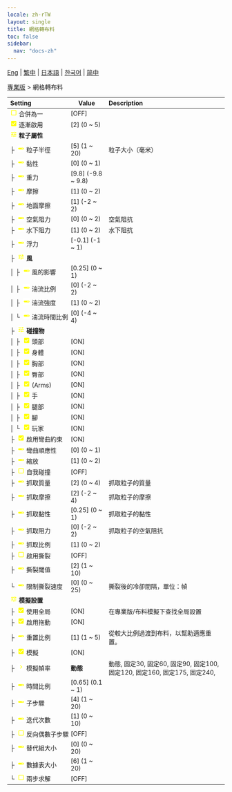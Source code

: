 ```yaml
---
locale: zh-rTW
layout: single
title: 網格轉布料
toc: false
sidebar:
  nav: "docs-zh"
---
```

[Eng](/dancexr/menu/2025.4/actor/mesh_to_cloth) | [繁中](/tw/dancexr/menu/2025.4/actor/mesh_to_cloth) | [日本語](/jp/dancexr/menu/2025.4/actor/mesh_to_cloth) | [한국어](/kr/dancexr/menu/2025.4/actor/mesh_to_cloth) | [简中](/zh/dancexr/menu/2025.4/actor/mesh_to_cloth)

[專業版](../menu#專業版) > 網格轉布料



| Setting | Value | Description |
| :--- | --- | :--- |
|<nobr> ![check_off icon](/images/icon/ic_check_off.png)  合併為一</nobr>| [OFF] | 
|<nobr> ![check_on icon](/images/icon/ic_check_on.png)  逐漸啟用</nobr>| [2] (0 ~ 5) | 
|<nobr> ![tune icon](/images/icon/ic_tune.png)  <b>粒子屬性</b></nobr>| | 
|<nobr>├&nbsp; ![slider icon](/images/icon/ic_slider.png)  粒子半徑</nobr>| [5] (1 ~ 20) | 粒子大小（毫米）
|<nobr>├&nbsp; ![slider icon](/images/icon/ic_slider.png)  黏性</nobr>| [0] (0 ~ 1) | 
|<nobr>├&nbsp; ![slider icon](/images/icon/ic_slider.png)  重力</nobr>| [9.8] (-9.8 ~ 9.8) | 
|<nobr>├&nbsp; ![slider icon](/images/icon/ic_slider.png)  摩擦</nobr>| [1] (0 ~ 2) | 
|<nobr>├&nbsp; ![slider icon](/images/icon/ic_slider.png)  地面摩擦</nobr>| [1] (-2 ~ 2) | 
|<nobr>├&nbsp; ![slider icon](/images/icon/ic_slider.png)  空氣阻力</nobr>| [0] (0 ~ 2) | 空氣阻抗
|<nobr>├&nbsp; ![slider icon](/images/icon/ic_slider.png)  水下阻力</nobr>| [1] (0 ~ 2) | 水下阻抗
|<nobr>├&nbsp; ![slider icon](/images/icon/ic_slider.png)  浮力</nobr>| [-0.1] (-1 ~ 1) | 
|<nobr>├&nbsp; ![tune icon](/images/icon/ic_tune.png)  <b>風</b></nobr>| | 
|<nobr>│&nbsp;├&nbsp; ![slider icon](/images/icon/ic_slider.png)  風的影響</nobr>| [0.25] (0 ~ 1) | 
|<nobr>│&nbsp;├&nbsp; ![slider icon](/images/icon/ic_slider.png)  湍流比例</nobr>| [0] (-2 ~ 2) | 
|<nobr>│&nbsp;├&nbsp; ![slider icon](/images/icon/ic_slider.png)  湍流強度</nobr>| [1] (0 ~ 2) | 
|<nobr>│&nbsp;└&nbsp; ![slider icon](/images/icon/ic_slider.png)  湍流時間比例</nobr>| [0] (-4 ~ 4) | 
|<nobr>├&nbsp; ![tune icon](/images/icon/ic_tune.png)  <b>碰撞物</b></nobr>| | 
|<nobr>│&nbsp;├&nbsp; ![check_on icon](/images/icon/ic_check_on.png)  頭部</nobr>| [ON] | 
|<nobr>│&nbsp;├&nbsp; ![check_on icon](/images/icon/ic_check_on.png)  身體</nobr>| [ON] | 
|<nobr>│&nbsp;├&nbsp; ![check_on icon](/images/icon/ic_check_on.png)  胸部</nobr>| [ON] | 
|<nobr>│&nbsp;├&nbsp; ![check_on icon](/images/icon/ic_check_on.png)  臀部</nobr>| [ON] | 
|<nobr>│&nbsp;├&nbsp; ![check_on icon](/images/icon/ic_check_on.png)  (Arms)</nobr>| [ON] | 
|<nobr>│&nbsp;├&nbsp; ![check_on icon](/images/icon/ic_check_on.png)  手</nobr>| [ON] | 
|<nobr>│&nbsp;├&nbsp; ![check_on icon](/images/icon/ic_check_on.png)  腿部</nobr>| [ON] | 
|<nobr>│&nbsp;├&nbsp; ![check_on icon](/images/icon/ic_check_on.png)  腳</nobr>| [ON] | 
|<nobr>│&nbsp;└&nbsp; ![check_on icon](/images/icon/ic_check_on.png)  玩家</nobr>| [ON] | 
|<nobr>├&nbsp; ![check_on icon](/images/icon/ic_check_on.png)  啟用彎曲約束</nobr>| [ON] | 
|<nobr>├&nbsp; ![slider icon](/images/icon/ic_slider.png)  彎曲順應性</nobr>| [0] (0 ~ 1) | 
|<nobr>├&nbsp; ![slider icon](/images/icon/ic_slider.png)  縮放</nobr>| [1] (0 ~ 2) | 
|<nobr>├&nbsp; ![check_off icon](/images/icon/ic_check_off.png)  自我碰撞</nobr>| [OFF] | 
|<nobr>├&nbsp; ![slider icon](/images/icon/ic_slider.png)  抓取質量</nobr>| [2] (0 ~ 4) | 抓取粒子的質量
|<nobr>├&nbsp; ![slider icon](/images/icon/ic_slider.png)  抓取摩擦</nobr>| [2] (-2 ~ 4) | 抓取粒子的摩擦
|<nobr>├&nbsp; ![slider icon](/images/icon/ic_slider.png)  抓取黏性</nobr>| [0.25] (0 ~ 1) | 抓取粒子的黏性
|<nobr>├&nbsp; ![slider icon](/images/icon/ic_slider.png)  抓取阻力</nobr>| [0] (-2 ~ 2) | 抓取粒子的空氣阻抗
|<nobr>├&nbsp; ![slider icon](/images/icon/ic_slider.png)  抓取比例</nobr>| [1] (0 ~ 2) | 
|<nobr>├&nbsp; ![check_off icon](/images/icon/ic_check_off.png)  啟用撕裂</nobr>| [OFF] | 
|<nobr>├&nbsp; ![slider icon](/images/icon/ic_slider.png)  撕裂閾值</nobr>| [2] (1 ~ 10) | 
|<nobr>└&nbsp; ![slider icon](/images/icon/ic_slider.png)  限制撕裂速度</nobr>| [0] (0 ~ 25) | 撕裂後的冷卻間隔，單位：幀
|<nobr> ![tune icon](/images/icon/ic_tune.png)  <b>模擬設置</b></nobr>| | 
|<nobr>├&nbsp; ![check_on icon](/images/icon/ic_check_on.png)  使用全局</nobr>| [ON] | 在專業版/布料模擬下查找全局設置
|<nobr>├&nbsp; ![check_on icon](/images/icon/ic_check_on.png)  啟用拖動</nobr>| [ON] | 
|<nobr>├&nbsp; ![slider icon](/images/icon/ic_slider.png)  重置比例</nobr>| [1] (1 ~ 5) | 從較大比例過渡到布料，以幫助適應重置。
|<nobr>├&nbsp; ![check_on icon](/images/icon/ic_check_on.png)  模擬</nobr>| [ON] | 
|<nobr>├&nbsp; ![chevron icon](/images/icon/ic_chevron.png)  模擬幀率</nobr>| **動態** | 動態, 固定30, 固定60, 固定90, 固定100, 固定120, 固定160, 固定175, 固定240,  |
|<nobr>├&nbsp; ![slider icon](/images/icon/ic_slider.png)  時間比例</nobr>| [0.65] (0.1 ~ 1) | 
|<nobr>├&nbsp; ![slider icon](/images/icon/ic_slider.png)  子步驟</nobr>| [4] (1 ~ 20) | 
|<nobr>├&nbsp; ![slider icon](/images/icon/ic_slider.png)  迭代次數</nobr>| [1] (0 ~ 10) | 
|<nobr>├&nbsp; ![check_off icon](/images/icon/ic_check_off.png)  反向偶數子步驟</nobr>| [OFF] | 
|<nobr>├&nbsp; ![slider icon](/images/icon/ic_slider.png)  替代組大小</nobr>| [0] (0 ~ 20) | 
|<nobr>├&nbsp; ![slider icon](/images/icon/ic_slider.png)  數據表大小</nobr>| [6] (1 ~ 20) | 
|<nobr>└&nbsp; ![check_off icon](/images/icon/ic_check_off.png)  兩步求解</nobr>| [OFF] | 
